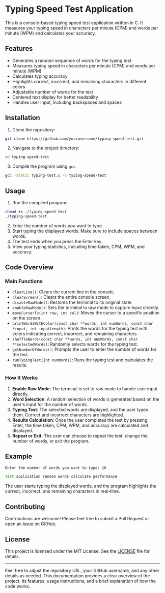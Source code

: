 # Typing Speed Test Application

This is a console-based typing speed test application written in C. It measures your typing speed in characters per minute (CPM) and words per minute (WPM) and calculates your accuracy.

## Features

- Generates a random sequence of words for the typing test
- Measures typing speed in characters per minute (CPM) and words per minute (WPM)
- Calculates typing accuracy
- Highlights correct, incorrect, and remaining characters in different colors
- Adjustable number of words for the test
- Centered text display for better readability
- Handles user input, including backspaces and spaces

## Installation

1. Clone the repository:

```bash
git clone https://github.com/yourusername/typing-speed-test.git
```

2. Navigate to the project directory:

```bash
cd typing-speed-test
```

3. Compile the program using `gcc`:

```bash
gcc -static typing-test.c -o typing-spead-test
```

## Usage

1. Run the compiled program:

```bash
chmod +x ./typing-speed-test
./typing-speed-test
```

2. Enter the number of words you want to type.
3. Start typing the displayed words. Make sure to include spaces between words.
4. The test ends when you press the Enter key.
5. View your typing statistics, including time taken, CPM, WPM, and accuracy.

## Code Overview

### Main Functions

- `clearLine()`: Clears the current line in the console.
- `clearScreen()`: Clears the entire console screen.
- `disableRawMode()`: Restores the terminal to its original state.
- `enableRawMode()`: Sets the terminal to raw mode to capture input directly.
- `moveCursorTo(int row, int col)`: Moves the cursor to a specific position on the screen.
- `printWordsWithColor(const char **words, int numWords, const char *input, int inputLength)`: Prints the words for the typing test with colors indicating correct, incorrect, and remaining characters.
- `shuffleWords(const char **words, int numWords, const char **selectedWords)`: Randomly selects words for the typing test.
- `getNumberOfWords()`: Prompts the user to enter the number of words for the test.
- `runTypingTest(int numWords)`: Runs the typing test and calculates the results.

### How It Works

1. **Enable Raw Mode**: The terminal is set to raw mode to handle user input directly.
2. **Word Selection**: A random selection of words is generated based on the user's input for the number of words.
3. **Typing Test**: The selected words are displayed, and the user types them. Correct and incorrect characters are highlighted.
4. **Results Calculation**: Once the user completes the test by pressing Enter, the time taken, CPM, WPM, and accuracy are calculated and displayed.
5. **Repeat or Exit**: The user can choose to repeat the test, change the number of words, or exit the program.

## Example

```bash
Enter the number of words you want to type: 10

test application random words calculate performance
```

The user starts typing the displayed words, and the program highlights the correct, incorrect, and remaining characters in real-time.

## Contributing

Contributions are welcome! Please feel free to submit a Pull Request or open an issue on GitHub.

## License

This project is licensed under the MIT License. See the [LICENSE](LICENSE) file for details.

---

Feel free to adjust the repository URL, your GitHub username, and any other details as needed. This documentation provides a clear overview of the project, its features, usage instructions, and a brief explanation of how the code works.